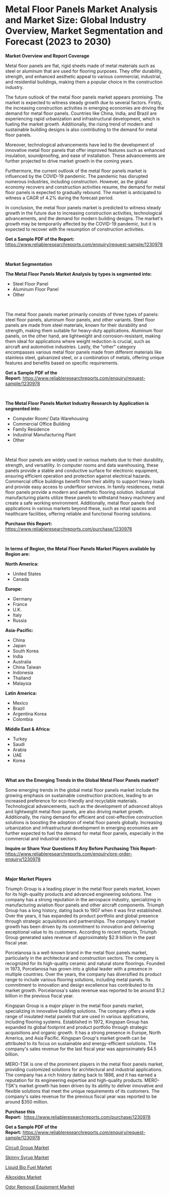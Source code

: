 <p><h1>Metal Floor Panels Market Analysis and Market Size: Global Industry Overview, Market Segmentation and Forecast (2023 to 2030)</h1></p><p><strong>Market Overview and Report Coverage</strong></p>
<p><p>Metal floor panels are flat, rigid sheets made of metal materials such as steel or aluminum that are used for flooring purposes. They offer durability, strength, and enhanced aesthetic appeal to various commercial, industrial, and residential buildings, making them a popular choice in the construction industry.</p><p>The future outlook of the metal floor panels market appears promising. The market is expected to witness steady growth due to several factors. Firstly, the increasing construction activities in emerging economies are driving the demand for metal floor panels. Countries like China, India, and Brazil are experiencing rapid urbanization and infrastructural development, which is fueling the market growth. Additionally, the rising trend of modern and sustainable building designs is also contributing to the demand for metal floor panels.</p><p>Moreover, technological advancements have led to the development of innovative metal floor panels that offer improved features such as enhanced insulation, soundproofing, and ease of installation. These advancements are further projected to drive market growth in the coming years.</p><p>Furthermore, the current outlook of the metal floor panels market is influenced by the COVID-19 pandemic. The pandemic has disrupted numerous industries, including construction. However, as the global economy recovers and construction activities resume, the demand for metal floor panels is expected to gradually rebound. The market is anticipated to witness a CAGR of 4.2% during the forecast period.</p><p>In conclusion, the metal floor panels market is predicted to witness steady growth in the future due to increasing construction activities, technological advancements, and the demand for modern building designs. The market's growth may be temporarily affected by the COVID-19 pandemic, but it is expected to recover with the resumption of construction activities.</p></p>
<p><strong>Get a Sample PDF of the Report:</strong> <a href="https://www.reliableresearchreports.com/enquiry/request-sample/1230978">https://www.reliableresearchreports.com/enquiry/request-sample/1230978</a></p>
<p>&nbsp;</p>
<p><strong>Market Segmentation</strong></p>
<p><strong>The Metal Floor Panels Market Analysis by types is segmented into:</strong></p>
<p><ul><li>Steel Floor Panel</li><li>Aluminum Floor Panel</li><li>Other</li></ul></p>
<p>&nbsp;</p>
<p><p>The metal floor panels market primarily consists of three types of panels: steel floor panels, aluminum floor panels, and other variants. Steel floor panels are made from steel materials, known for their durability and strength, making them suitable for heavy-duty applications. Aluminum floor panels, on the other hand, are lightweight and corrosion-resistant, making them ideal for applications where weight reduction is crucial, such as aircraft and automotive industries. Lastly, the "other" category encompasses various metal floor panels made from different materials like stainless steel, galvanized steel, or a combination of metals, offering unique features and benefits based on specific requirements.</p></p>
<p><strong>Get a Sample PDF of the Report:</strong>&nbsp;<a href="https://www.reliableresearchreports.com/enquiry/request-sample/1230978">https://www.reliableresearchreports.com/enquiry/request-sample/1230978</a></p>
<p>&nbsp;</p>
<p><strong>The Metal Floor Panels Market Industry Research by Application is segmented into:</strong></p>
<p><ul><li>Computer Room/ Data Warehousing</li><li>Commercial Office Building</li><li>Family Residence</li><li>Industrial Manufacturing Plant</li><li>Other</li></ul></p>
<p>&nbsp;</p>
<p><p>Metal floor panels are widely used in various markets due to their durability, strength, and versatility. In computer rooms and data warehousing, these panels provide a stable and conductive surface for electronic equipment, ensuring efficient operation and protection against electrical hazards. Commercial office buildings benefit from their ability to support heavy loads and provide easy access to underfloor services. In family residences, metal floor panels provide a modern and aesthetic flooring solution. Industrial manufacturing plants utilize these panels to withstand heavy machinery and create a safe working environment. Additionally, metal floor panels find applications in various markets beyond these, such as retail spaces and healthcare facilities, offering reliable and functional flooring solutions.</p></p>
<p><strong>Purchase this Report:</strong>&nbsp; <a href="https://www.reliableresearchreports.com/purchase/1230978">https://www.reliableresearchreports.com/purchase/1230978</a></p>
<p>&nbsp;</p>
<p><strong>In terms of Region, the Metal Floor Panels Market Players available by Region are:</strong></p>
<p>
    <p> <strong> North America: </strong>
        <ul>
            <li>United States</li>
            <li>Canada</li>
        </ul>
        </p> 
    <p> <strong> Europe: </strong>
        <ul>
            <li>Germany</li>
            <li>France</li>
            <li>U.K.</li>
            <li>Italy</li>
            <li>Russia</li>
        </ul>
        </p> 
    <p> <strong> Asia-Pacific: </strong>
        <ul>
            <li>China</li>
            <li>Japan</li>
            <li>South Korea</li>
            <li>India</li>
            <li>Australia</li>
            <li>China Taiwan</li>
            <li>Indonesia</li>
            <li>Thailand</li>
            <li>Malaysia</li>
        </ul>
        </p> 
    <p> <strong> Latin America: </strong>
        <ul>
            <li>Mexico</li>
            <li>Brazil</li>
            <li>Argentina Korea</li>
            <li>Colombia</li>
        </ul>
        </p> 
    <p> <strong> Middle East & Africa: </strong>
        <ul>
            <li>Turkey</li>
            <li>Saudi</li>
            <li>Arabia</li>
            <li>UAE</li>
            <li>Korea</li>
        </ul>
    </p>
    </p>
<p>&nbsp;</p>
<p><strong>What are the Emerging Trends in the Global Metal Floor Panels market?</strong></p>
<p><p>Some emerging trends in the global metal floor panels market include the growing emphasis on sustainable construction practices, leading to an increased preference for eco-friendly and recyclable materials. Technological advancements, such as the development of advanced alloys and lightweight metal floor panels, are also driving market growth. Additionally, the rising demand for efficient and cost-effective construction solutions is boosting the adoption of metal floor panels globally. Increasing urbanization and infrastructural development in emerging economies are further expected to fuel the demand for metal floor panels, especially in the commercial and industrial sectors.</p></p>
<p><strong>Inquire or Share Your Questions If Any Before Purchasing This Report</strong>- <a href="https://www.reliableresearchreports.com/enquiry/pre-order-enquiry/1230978">https://www.reliableresearchreports.com/enquiry/pre-order-enquiry/1230978</a></p>
<p>&nbsp;</p>
<p><strong>Major Market Players</strong></p>
<p><p>Triumph Group is a leading player in the metal floor panels market, known for its high-quality products and advanced engineering solutions. The company has a strong reputation in the aerospace industry, specializing in manufacturing aviation floor panels and other aircraft components. Triumph Group has a long history, dating back to 1907 when it was first established. Over the years, it has expanded its product portfolio and global presence through strategic acquisitions and partnerships. The company's market growth has been driven by its commitment to innovation and delivering exceptional value to its customers. According to recent reports, Triumph Group generated sales revenue of approximately $2.9 billion in the past fiscal year.</p><p>Porcelanosa is a well-known brand in the metal floor panels market, particularly in the architectural and construction sectors. The company is recognized for its high-quality ceramic and natural stone floorings. Founded in 1973, Porcelanosa has grown into a global leader with a presence in multiple countries. Over the years, the company has diversified its product range to include various flooring solutions, including metal panels. Its commitment to innovation and design excellence has contributed to its market growth. Porcelanosa's sales revenue was reported to be around $1.2 billion in the previous fiscal year.</p><p>Kingspan Group is a major player in the metal floor panels market, specializing in innovative building solutions. The company offers a wide range of insulated metal panels that are used in various applications, including flooring systems. Established in 1972, Kingspan Group has expanded its global footprint and product portfolio through strategic acquisitions and organic growth. It has a strong presence in Europe, North America, and Asia Pacific. Kingspan Group's market growth can be attributed to its focus on sustainable and energy-efficient solutions. The company's sales revenue for the last fiscal year was approximately $4.5 billion.</p><p>MERO-TSK is one of the prominent players in the metal floor panels market, providing customized solutions for architectural and industrial applications. The company has a rich history dating back to 1886, and it has earned a reputation for its engineering expertise and high-quality products. MERO-TSK's market growth has been driven by its ability to deliver innovative and flexible solutions that meet the unique requirements of its customers. The company's sales revenue for the previous fiscal year was reported to be around $350 million.</p></p>
<p><strong>Purchase this Report:</strong>&nbsp;&nbsp;<a href="https://www.reliableresearchreports.com/purchase/1230978">https://www.reliableresearchreports.com/purchase/1230978</a></p>
<p></p>
<p><strong>Get a Sample PDF of the Report:</strong>&nbsp;<a href="https://www.reliableresearchreports.com/enquiry/request-sample/1230978">https://www.reliableresearchreports.com/enquiry/request-sample/1230978</a></p>
<p><p><a href="https://medium.com/@kimberlymontgomery2004/circuit-group-market-exploring-market-share-market-trends-and-future-growth-5a34840306ac">Circuit Group Market</a></p><p><a href="https://medium.com/@pillingbary7584/skinny-syrup-market-share-evolution-and-market-growth-trends-2023-2030-918851c178be">Skinny Syrup Market</a></p><p><a href="https://github.com/vimar16th/Market-Research-Report-List-1/blob/main/liquid-bio-fuel-market.md">Liquid Bio Fuel Market</a></p><p><a href="https://github.com/luckyshygirl/Market-Research-Report-List-1/blob/main/alkoxides-market.md">Alkoxides Market</a></p><p><a href="https://medium.com/@enostillman2023/analyzing-odor-removal-equipment-market-global-industry-perspective-and-forecast-2023-to-2030-cea036575d1c">Odor Removal Equipment Market</a></p></p>